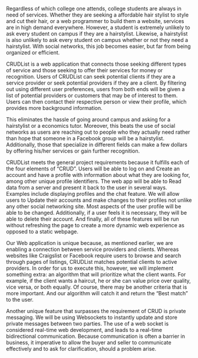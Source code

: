 Regardless of which college one attends, college students are always in need of services. Whether they are seeking a affordable hair stylist to style and cut their hair, or a web programmer to build them a website, services are in high demand everywhere. However, a student is extremely unlikely to ask every student on campus if they are a hairstylist. Likewise, a hairstylist is also unlikely to ask every student on campus whether or not they need a hairstylist. With social networks, this job becomes easier, but far from being organized or efficient. 

CRUDList is a web application that connects those seeking different types of service and those seeking to offer their services for money or recognition. Users of CRUDList can seek potential clients if they are a service provider or seek potential providers if they are a client. By filtering out using different user preferences, users from both ends will be given a list of potential providers or customers that may be of interest to them. Users can then contact their respective person or view their profile, which provides more background information. 

This eliminates the hassle of going around campus and asking for a hairstylist or a economics tutor. Moreover, this beats the use of social networks as users are reaching out to people who they actually need rather than hope that someone in a Facebook group will be a hairstylist. Additionally, those that specialize in different fields can make a few dollars by offering his/her services or gain further recognition. 

CRUDList meets the general project requirements because it fulfills each of the four elements of “CRUD”. Users will be able to log on and Create an account and have a profile with information about what they are looking for, among other unique profile identifiers. The web app will be able to Read data from a server and present it back to the user in several ways. Examples include displaying profiles and the chat feature. We will allow users to Update their accounts and make changes to their profiles not unlike any other social networking site. Most aspects of the user profile will be able to be changed. Additionally, if a user feels it is necessary, they will be able to delete their account. And finally, all of these features will be run without refreshing the page to create a more dynamic web experience as opposed to a static webpage. 

Our Web application is unique because, as mentioned earlier, we are enabling a connection between service providers and clients. Whereas websites like Craigslist or Facebook require users to browse and search through pages of listings, CRUDList matches potential clients to active providers. In order for us to execute this, however, we will implement something extra: an algorithm that will prioritize what the client wants. For example, if the client wants a haircut, he or she can value price over quality, vice versa, or both equally. Of course, there may be another criteria that is more important. And our algorithm will catch it and return the “Best match” to the user. 

Another unique feature that surpasses the requirement of CRUD is private messaging. We will be using Websockets to instantly update and store private messages between two parties. The use of a web socket is considered real-time web development, and leads to a real-time bidirectional communication. Because communication is often a barrier in business, it imperative to allow the buyer and seller to communicate effectively and to ask for clarification, should a problem arise.
